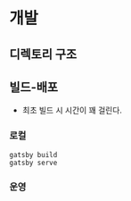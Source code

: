 # 개발

## 디렉토리 구조

## 빌드-배포
- 최초 빌드 시 시간이 꽤 걸린다.
### 로컬
```shell
gatsby build
gatsby serve
```
### 운영